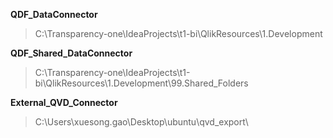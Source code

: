 **QDF_DataConnector**
>C:\Transparency-one\IdeaProjects\t1-bi\QlikResources\1.Development

**QDF_Shared_DataConnector**
>C:\Transparency-one\IdeaProjects\t1-bi\QlikResources\1.Development\99.Shared_Folders

**External_QVD_Connector**
>C:\Users\xuesong.gao\Desktop\ubuntu\qvd_export\



